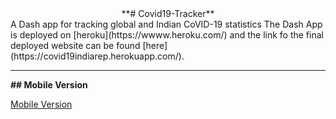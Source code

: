 <div align="center">**# Covid19-Tracker**</div>
A Dash app for tracking global and Indian CoVID-19 statistics  
The Dash App is deployed on [heroku](https://wwww.heroku.com/) and the link fo the final deployed website can be found [here](https://covid19indiarep.herokuapp.com/).

-------------------------------------------------------------------------------------------------------------------------------

**## Mobile Version**

[Mobile Version](/assets/mobileVersion0.gif)


